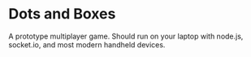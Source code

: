 # Dots and Boxes

A prototype multiplayer game. Should run on your laptop with node.js, socket.io, and most modern handheld devices.
